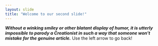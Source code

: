 ```yaml
---
layout: slide
title: "Welcome to our second slide!"
---
```

_**Without a winking smiley or other blatant display of humor, it is utterly impossible to parody a Creationist in such a way that someone won't mistake for the genuine article.**_
Use the left arrow to go back!
